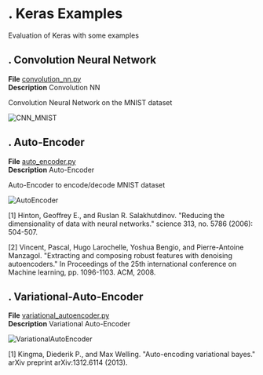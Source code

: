 # . Keras Examples

Evaluation of Keras with some examples

## . Convolution Neural Network

**File** [convolution_nn.py](https://github.com/vincentbonnetcg/Numerical-Bric-a-Brac/tree/master/Keras_examples/convolution_nn.py)<br>
**Description** Convolution NN

Convolution Neural Network on the MNIST dataset

![CNN_MNIST](https://github.com/vincentbonnetcg/Numerical-Bric-a-Brac/blob/master/img/nn_mnist.png)

## . Auto-Encoder
**File** [auto_encoder.py](https://github.com/vincentbonnetcg/Numerical-Bric-a-Brac/tree/master/Keras_examples/autoencoder.py)<br>
**Description** Auto-Encoder

Auto-Encoder to encode/decode MNIST dataset

![AutoEncoder](https://github.com/vincentbonnetcg/Numerical-Bric-a-Brac/blob/master/img/fashion_mnist_autoencoder.png)

[1] Hinton, Geoffrey E., and Ruslan R. Salakhutdinov. "Reducing the dimensionality of data with neural networks." science 313, no. 5786 (2006): 504-507.

[2] Vincent, Pascal, Hugo Larochelle, Yoshua Bengio, and Pierre-Antoine Manzagol. "Extracting and composing robust features with denoising autoencoders." In Proceedings of the 25th international conference on Machine learning, pp. 1096-1103. ACM, 2008. 

## . Variational-Auto-Encoder
**File** [variational_autoencoder.py](https://github.com/vincentbonnetcg/Numerical-Bric-a-Brac/tree/master/Keras_examples/variational_autoencoder.py)<br>
**Description** Variational Auto-Encoder

![VariationalAutoEncoder](https://github.com/vincentbonnetcg/Numerical-Bric-a-Brac/blob/master/img/variational_auto_encoder.png)

[1] Kingma, Diederik P., and Max Welling. "Auto-encoding variational bayes." arXiv preprint arXiv:1312.6114 (2013).


